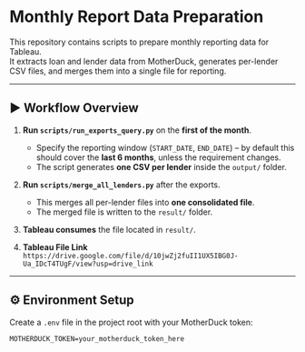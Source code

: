 # Monthly Report Data Preparation

This repository contains scripts to prepare monthly reporting data for Tableau.  
It extracts loan and lender data from MotherDuck, generates per-lender CSV files, and merges them into a single file for reporting.

---

## ▶️ Workflow Overview

1. **Run `scripts/run_exports_query.py`** on the **first of the month**.  
   - Specify the reporting window (`START_DATE`, `END_DATE`) – by default this should cover the **last 6 months**, unless the requirement changes.  
   - The script generates **one CSV per lender** inside the `output/` folder.  

2. **Run `scripts/merge_all_lenders.py`** after the exports.  
   - This merges all per-lender files into **one consolidated file**.  
   - The merged file is written to the `result/` folder.  

3. **Tableau consumes** the file located in `result/`. 

4. **Tableau File Link** `https://drive.google.com/file/d/10jwZj2fuII1UX5IBG0J-Ua_IDcT4TUgF/view?usp=drive_link`

---

## ⚙️ Environment Setup

Create a `.env` file in the project root with your MotherDuck token:

```env
MOTHERDUCK_TOKEN=your_motherduck_token_here